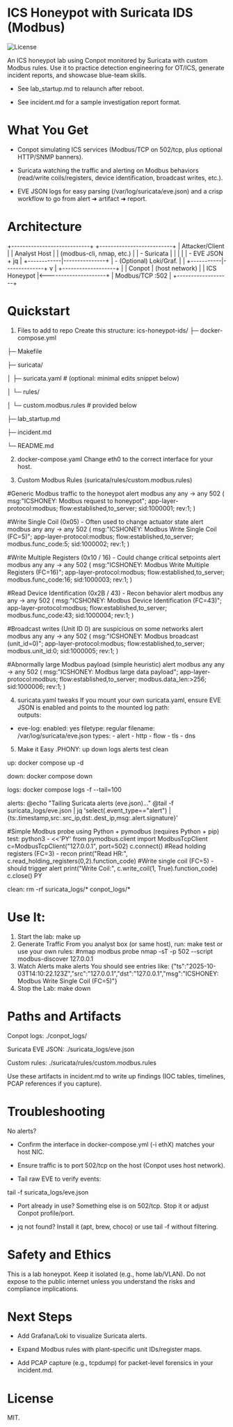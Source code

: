 # ICS Honeypot with Suricata IDS (Modbus)
![License](https://img.shields.io/github/license/laurenelizabethroberts/ics-honeypot-ids)



An ICS honeypot lab using Conpot monitored by Suricata with custom Modbus rules.
Use it to practice detection engineering for OT/ICS, generate incident reports, and showcase blue-team skills.

* See lab_startup.md to relaunch after reboot.

* See incident.md for a sample investigation report format.

# What You Get

* Conpot simulating ICS services (Modbus/TCP on 502/tcp, plus optional HTTP/SNMP banners).

* Suricata watching the traffic and alerting on Modbus behaviors (read/write coils/registers, device identification, broadcast writes, etc.).

* EVE JSON logs for easy parsing (/var/log/suricata/eve.json) and a crisp workflow to go from alert ➜ artifact ➜ report.

# Architecture

+----------------------------+         +--------------------------+
|        Attacker/Client     |         |        Analyst Host      |
| (modbus-cli, nmap, etc.)   |         |  - Suricata              |
|            |               |         |  - EVE JSON + jq         |
+------------|---------------+         |  - (Optional) Loki/Graf. |
             |                         +-----------|--------------+
             v                                     |
        +-------------------+                      |
        |      Conpot       |  (host network)      |
        |  ICS Honeypot     |<---------------------+
        |  Modbus/TCP :502  |
        +-------------------+

# Quickstart

1) Files to add to repo
Create this structure:
ics-honeypot-ids/
├─ docker-compose.yml

├─ Makefile

├─ suricata/

│  ├─ suricata.yaml            # (optional: minimal edits snippet below)

│  └─ rules/

│     └─ custom.modbus.rules   # provided below

├─ lab_startup.md

├─ incident.md

└─ README.md

2) docker-compose.yaml
Change eth0 to the correct interface for your host.

3) Custom Modbus Rules (suricata/rules/custom.modbus.rules)

#Generic Modbus traffic to the honeypot
alert modbus any any -> any 502 (
  msg:"ICSHONEY: Modbus request to honeypot";
  app-layer-protocol:modbus;
  flow:established,to_server;
  sid:1000001; rev:1;
)

#Write Single Coil (0x05) - Often used to change actuator state
alert modbus any any -> any 502 (
  msg:"ICSHONEY: Modbus Write Single Coil (FC=5)";
  app-layer-protocol:modbus;
  flow:established,to_server;
  modbus.func_code:5;
  sid:1000002; rev:1;
)

#Write Multiple Registers (0x10 / 16) - Could change critical setpoints
alert modbus any any -> any 502 (
  msg:"ICSHONEY: Modbus Write Multiple Registers (FC=16)";
  app-layer-protocol:modbus;
  flow:established,to_server;
  modbus.func_code:16;
  sid:1000003; rev:1;
)

#Read Device Identification (0x2B / 43) - Recon behavior
alert modbus any any -> any 502 (
  msg:"ICSHONEY: Modbus Device Identification (FC=43)";
  app-layer-protocol:modbus;
  flow:established,to_server;
  modbus.func_code:43;
  sid:1000004; rev:1;
)

#Broadcast writes (Unit ID 0) are suspicious on some networks
alert modbus any any -> any 502 (
  msg:"ICSHONEY: Modbus broadcast (unit_id=0)";
  app-layer-protocol:modbus;
  flow:established,to_server;
  modbus.unit_id:0;
  sid:1000005; rev:1;
)

#Abnormally large Modbus payload (simple heuristic)
alert modbus any any -> any 502 (
  msg:"ICSHONEY: Modbus large data payload";
  app-layer-protocol:modbus;
  flow:established,to_server;
  modbus.data_len:>256;
  sid:1000006; rev:1;
)

4. suricata.yaml tweaks
If you mount your own suricata.yaml, ensure EVE JSON is enabled and points to the mounted log path:\
outputs:
  - eve-log:
      enabled: yes
      filetype: regular
      filename: /var/log/suricata/eve.json
      types:
        - alert
        - http
        - flow
        - tls
        - dns
5. Make it Easy
.PHONY: up down logs alerts test clean

up:
	docker compose up -d

down:
	docker compose down

logs:
	docker compose logs -f --tail=100

alerts:
	@echo "Tailing Suricata alerts (eve.json)..."
	@tail -f suricata_logs/eve.json | jq 'select(.event_type=="alert") | {ts:.timestamp,src:.src_ip,dst:.dest_ip,msg:.alert.signature}'

#Simple Modbus probe using Python + pymodbus (requires Python + pip)
test:
	python3 - <<'PY'
from pymodbus.client import ModbusTcpClient
c=ModbusTcpClient("127.0.0.1", port=502)
c.connect()
#Read holding registers (FC=3) - recon
print("Read HR:", c.read_holding_registers(0,2).function_code)
#Write single coil (FC=5) - should trigger alert
print("Write Coil:", c.write_coil(1, True).function_code)
c.close()
PY

clean:
	rm -rf suricata_logs/* conpot_logs/*

# Use It:
1. Start the lab:
make up
2. Generate Traffic
From you analyst box (or same host), run:
make test
or use your own rules:
#nmap modbus probe
nmap -sT -p 502 --script modbus-discover 127.0.0.1
3. Watch Alerts
make alerts
You should see entries like:
{"ts":"2025-10-03T14:10:22.123Z","src":"127.0.0.1","dst":"127.0.0.1","msg":"ICSHONEY: Modbus Write Single Coil (FC=5)"}
4. Stop the Lab:
make down

# Paths and Artifacts
Conpot logs: ./conpot_logs/

Suricata EVE JSON: ./suricata_logs/eve.json

Custom rules: ./suricata/rules/custom.modbus.rules

Use these artifacts in incident.md to write up findings (IOC tables, timelines, PCAP references if you capture).

# Troubleshooting
No alerts?

* Confirm the interface in docker-compose.yml (-i ethX) matches your host NIC.

* Ensure traffic is to port 502/tcp on the host (Conpot uses host network).

* Tail raw EVE to verify events:

tail -f suricata_logs/eve.json


* Port already in use? Something else is on 502/tcp. Stop it or adjust Conpot profile/port.

* jq not found? Install it (apt, brew, choco) or use tail -f without filtering.

# Safety and Ethics
This is a lab honeypot. Keep it isolated (e.g., home lab/VLAN).
Do not expose to the public internet unless you understand the risks and compliance implications.

# Next Steps
* Add Grafana/Loki to visualize Suricata alerts.

* Expand Modbus rules with plant-specific unit IDs/register maps.

* Add PCAP capture (e.g., tcpdump) for packet-level forensics in your incident.md.

# License
MIT.



